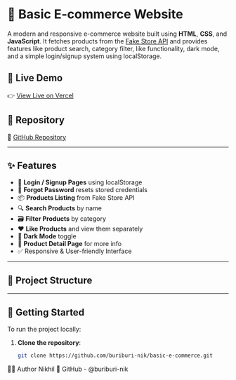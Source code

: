 # 🛒 Basic E-commerce Website

A modern and responsive e-commerce website built using **HTML**, **CSS**, and **JavaScript**. It fetches products from the [Fake Store API](https://fakestoreapi.com/) and provides features like product search, category filter, like functionality, dark mode, and a simple login/signup system using localStorage.

## 🔗 Live Demo

👉 [View Live on Vercel](https://basic-e-commerce-dw8m.vercel.app/)

## 📂 Repository

🔗 [GitHub Repository](https://github.com/buriburi-nik/basic-e-commerce)

---

## ✨ Features

- 🔐 **Login / Signup Pages** using localStorage
- 🧠 **Forgot Password** resets stored credentials
- 📦 **Products Listing** from Fake Store API
- 🔍 **Search Products** by name
- 🗃️ **Filter Products** by category
- ❤️ **Like Products** and view them separately
- 🌙 **Dark Mode** toggle
- 📄 **Product Detail Page** for more info
- ✅ Responsive & User-friendly Interface

---

## 📁 Project Structure


---

## 🚀 Getting Started

To run the project locally:

1. **Clone the repository**:
   ```bash
   git clone https://github.com/buriburi-nik/basic-e-commerce.git
🙋‍♂️ Author
Nikhil
🔗 GitHub - @buriburi-nik

